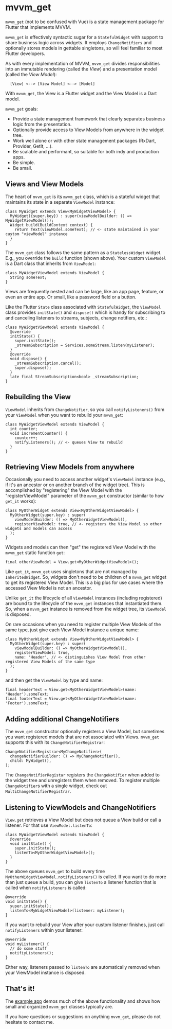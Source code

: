 # mvvm_get

`mvvm_get` (not to be confused with Vue) is a state management package for Flutter that implements MVVM. 

`mvvm_get` is effectively syntactic sugar for a `StatefulWidget` with support to share business logic across widgets. It employs `ChangeNotifiers` and optionally stores models in gettable singletons, so will feel familiar to most Flutter developers.

As with every implementation of MVVM, `mvvm_get` divides responsibilities into an immutable rendering (called the *View*) and a presentation model (called the *View Model*):

      [View] <--> [View Model] <--> [Model]

With `mvvm_get`, the View is a Flutter widget and the View Model is a Dart model. 

`mvvm_get` goals:
- Provide a state management framework that clearly separates business logic from the presentation.
- Optionally provide access to View Models from anywhere in the widget tree.
- Work well alone or with other state management packages (RxDart, Provider, GetIt, ...).
- Be scalable and performant, so suitable for both indy and production apps.
- Be simple.
- Be small.

## Views and View Models

The heart of `mvvm_get` is its `mvvm_get` class, which is a stateful widget that maintains its state in a separate `ViewModel` instance:

    class MyWidget extends View<MyWidgetViewModel> {
      MyWidget({super.key}) : super(viewModelBuilder: () => MyWidgetViewModel());
      Widget build(BuildContext context) {
        return Text(viewModel.someText); // <- state maintained in your custom "viewModel" instance
      }
    }

The `mvvm_get` class follows the same pattern as a `StatelessWidget` widget. E.g., you override the `build` function (shown above). Your custom `ViewModel` is a Dart class that inherits from `ViewModel`:

    class MyWidgetViewModel extends ViewModel {
      String someText;
    }

Views are frequently nested and can be large, like an app page, feature, or even an entire app. Or small, like a password field or a button.

Like the Flutter `State` class associated with `StatefulWidget`, the `ViewModel` class provides `initState()` and `dispose()` which is handy for subscribing to and canceling listeners to streams, subjects, change notifiers, etc.:

    class MyWidgetViewModel extends ViewModel {
      @override
      initState() {
        super.initState();
        _streamSubscription = Services.someStream.listen(myListener);
      }
      @override
      void dispose() {
        _streamSubscription.cancel();
        super.dispose();
      }
      late final StreamSubscription<bool> _streamSubscription;
    }

## Rebuilding the View

`ViewModel` inherits from `ChangeNotifier`, so you call `notifyListeners()` from your `ViewModel` when you want to rebuild your `mvvm_get`:

    class MyWidgetViewModel extends ViewModel {
      int counter;
      void incrementCounter() {
        counter++;
        notifyListeners(); // <- queues View to rebuild
      }
    }

## Retrieving View Models from anywhere

Occasionally you need to access another widget's `ViewModel` instance (e.g., if it's an ancestor or on another branch of the widget tree). This is accomplished by "registering" the View Model with the "registerViewModel" parameter of the `mvvm_get` constructor (similar to how `get_it` works):

    class MyOtherWidget extends View<MyOtherWidgetViewModel> {
      MyOtherWidget(super.key) : super(
        viewModelBuilder: () => MyOtherWidgetViewModel(),
        registerViewModel: true, // <- registers the View Model so other widgets and models can access
      );
    }

Widgets and models can then "get" the registered View Model with the `mvvm_get` static function `get`:

    final otherViewModel = View.get<MyOtherWidgetViewModel>();

Like `get_it`, `mvvm_get` uses singletons that are not managed by `InheritedWidget`. So, widgets don't need to be children of a `mvvm_get` widget to get its registered View Model. This is a big plus for use cases where the accessed View Model is not an ancestor.

Unlike `get_it` the lifecycle of all `ViewModel` instances (including registered) are bound to the lifecycle of the `mvvm_get` instances that instantiated them. So, when a `mvvm_get` instance is removed from the widget tree, its `ViewModel` is disposed.

On rare occasions when you need to register multiple View Models of the same type, just give each View Model instance a unique name:

    class MyOtherWidget extends View<MyOtherWidgetViewModel> {
      MyOtherWidget(super.key) : super(
        viewModelBuilder: () => MyOtherWidgetViewModel(),
        registerViewModel: true,
        name: 'Header', // <- distinguishes View Model from other registered View Models of the same type
      );
    }

and then get the `ViewModel` by type and name:

    final headerText = View.get<MyOtherWidgetViewModel>(name: 'Header').someText;
    final footerText = View.get<MyOtherWidgetViewModel>(name: 'Footer').someText;

## Adding additional ChangeNotifiers 

The `mvvm_get` constructor optionally registers a View Model, but sometimes you want registered models that are not associated with Views. `mvvm_get` supports this with its `ChangeNotifierRegistrar`:

    ChangeNotifierRegistrar<MyChangeNotifier>(
      changeNotifierBuilder: () => MyChangeNotifier(),
      child: MyWidget(),
    );

The `ChangeNotifierRegistar` registers the `ChangeNotifier` when added to the widget tree and unregisters them when removed. To register multiple `ChangeNotifier`s with a single widget, check out `MultiChangeNotifierRegistrar`.

## Listening to ViewModels and ChangeNotifiers

`View.get` retrieves a View Model but does not queue a View build or call a listener. For that use `ViewModel.listenTo`:

    class MyWidgetViewModel extends ViewModel {
      @override
      void initState() {
        super.initState();
        listenTo<MyOtherWidgetViewModel>();
      }
    }

The above queues `mvvm_get` to build every time `MyOtherWidgetViewModel.notifyListeners()` is called. If you want to do more than just queue a build, you can give `listenTo` a listener function that is called when `notifyListeners` is called:

    @override
    void initState() {
      super.initState();
      listenTo<MyWidgetViewModel>(listener: myListener);
    }

If you want to rebuild your View after your custom listener finishes, just call `notifyListeners` within your listener:

    @override
    void myListener() {
      // do some stuff
      notifiyListeners(); 
    }

Either way, listeners passed to `listenTo` are automatically removed when your ViewModel instance is disposed.

## That's it! 

The [example app](https://github.com/buttonsrtoys/view/tree/main/example) demos much of the above functionality and shows how small and organized `mvvm_get` classes typically are.

If you have questions or suggestions on anything `mvvm_get`, please do not hesitate to contact me.